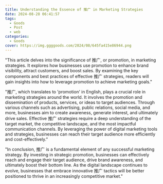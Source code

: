 ```yaml
---
title: Understanding the Essence of 推广 in Marketing Strategies
date: 2024-08-28 06:41:57
tags:
  - Goods
  - Post
  - web
categories:
  - Goods
cover: https://img.ggggoods.com/2024/08/645fa415e86944.png
---
```


"This article delves into the significance of 推广, or promotion, in marketing strategies. It explores how businesses use promotion to enhance brand visibility, attract customers, and boost sales. By examining the key components and best practices of effective 推广 strategies, readers will gain insights into how to leverage promotion to achieve marketing goals."

"推广, which translates to 'promotion' in English, plays a crucial role in marketing strategies around the world. It involves the promotion and dissemination of products, services, or ideas to target audiences. Through various channels such as advertising, public relations, social media, and more, businesses aim to create awareness, generate interest, and ultimately drive sales. Effective 推广 strategies require a deep understanding of the target market, the competitive landscape, and the most impactful communication channels. By leveraging the power of digital marketing tools and strategies, businesses can reach their target audience more efficiently and cost-effectively."

"In conclusion, 推广 is a fundamental element of any successful marketing strategy. By investing in strategic promotion, businesses can effectively reach and engage their target audience, drive brand awareness, and ultimately boost their bottom line. As the digital landscape continues to evolve, businesses that embrace innovative 推广 tactics will be better positioned to thrive in an increasingly competitive market."
